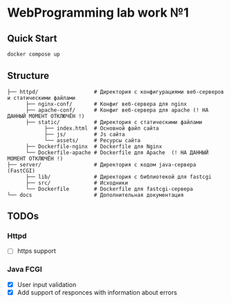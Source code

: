 # WebProgramming lab work №1


## Quick Start
```bash
docker compose up
```

## Structure
```
├── httpd/                  # Директория с конфигурациями веб-серверов и статическими файлами
      ├── nginx-conf/       # Конфиг веб-сервера для nginx  
      ├── apache-conf/      # Конфиг веб-сервера для apache (! НА ДАННЫЙ МОМЕНТ ОТКЛЮЧЁН !)
      ├── static/           # Директория с статическими файлами
            ├── index.html  # Основной файл сайта
            ├── js/         # Js сайта
            └── assets/     # Ресурсы сайта
      ├── Dockerfile-nginx  # Dockerfile для Nginx
      └── Dockerfile-apache # Dockerfile для Apache  (! НА ДАННЫЙ МОМЕНТ ОТКЛЮЧЁН !)
├── server/                 # Директория с кодом java-сервера (FastCGI)
      ├── lib/              # Директория с библиотекой для fastcgi
      ├── src/              # Исходники
      └── Dockerfile        # Dockerfile для fastcgi-сервера
└── docs                    # Дополнительная документация
```


## TODOs

### Httpd
- [ ] https support

### Java FCGI
- [X] User input validation
- [X] Add support of responces with information about errors
